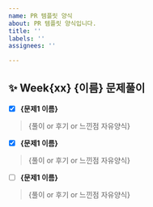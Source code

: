```yaml
---
name: PR 템플릿 양식
about: PR 템플릿 양식입니다.
title: ''
labels: ''
assignees: ''

---
```


## :sparkles: Week{xx} {이름} 문제풀이

- [X] <b>{문제1 이름}</b>

> {풀이 or 후기 or 느낀점 자유양식}

- [X] <b>{문제1 이름}</b>

> {풀이 or 후기 or 느낀점 자유양식}

- [ ] <b>{문제1 이름}</b>

> {풀이 or 후기 or 느낀점 자유양식}
